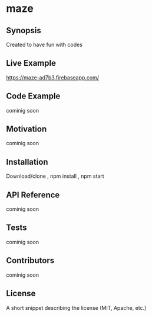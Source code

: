# maze
## Synopsis

Created to have fun with codes

## Live Example
https://maze-ad7b3.firebaseapp.com/

## Code Example

cominig soon

## Motivation

cominig soon

## Installation

Download/clone , 
npm install , npm start

## API Reference

cominig soon

## Tests

cominig soon

## Contributors

cominig soon

## License

A short snippet describing the license (MIT, Apache, etc.)
